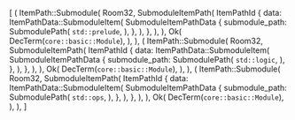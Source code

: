 [
    (
        ItemPath::Submodule(
            Room32,
            SubmoduleItemPath(
                ItemPathId {
                    data: ItemPathData::SubmoduleItem(
                        SubmoduleItemPathData {
                            submodule_path: SubmodulePath(
                                `std::prelude`,
                            ),
                        },
                    ),
                },
            ),
        ),
        Ok(
            DecTerm(`core::basic::Module`),
        ),
    ),
    (
        ItemPath::Submodule(
            Room32,
            SubmoduleItemPath(
                ItemPathId {
                    data: ItemPathData::SubmoduleItem(
                        SubmoduleItemPathData {
                            submodule_path: SubmodulePath(
                                `std::logic`,
                            ),
                        },
                    ),
                },
            ),
        ),
        Ok(
            DecTerm(`core::basic::Module`),
        ),
    ),
    (
        ItemPath::Submodule(
            Room32,
            SubmoduleItemPath(
                ItemPathId {
                    data: ItemPathData::SubmoduleItem(
                        SubmoduleItemPathData {
                            submodule_path: SubmodulePath(
                                `std::ops`,
                            ),
                        },
                    ),
                },
            ),
        ),
        Ok(
            DecTerm(`core::basic::Module`),
        ),
    ),
]